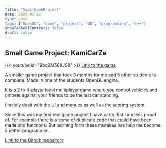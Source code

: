 ```yaml
---
title: "SmallGameProject"
date: 2020-03-23
type: post
tags: ["OpenGL", "game", "project", "3D", "programming", "c++"]
showTableOfContents: false
draft: false
---
```


## Small Game Project: KamiCarZe
<!---![image info](/images/KamiCarZe.png)]---->
{{< youtube id="9bq2M568JS8" >}}
[Link to the game](https://gamejolt.com/games/KamiCarZe/476637)  

A smaller game project that took 3 months for me and 5 other students to complete. Made in one of the students OpenGL engine.  

It is a 2 to 4-player local multiplayer game where you control vehicles and ompete against your friends to be the last car standing.  

I mainly dealt with the UI and menues as well as the scoring system.  

Since this was my first real game project I have parts that I am less proud of. For example there is a some of duplicate code that could have been made into functions. But learning form these mistakes has help me become a petter programmer.  

[Link to the Github repository](https://github.com/Wendelize/LillaSpel)
